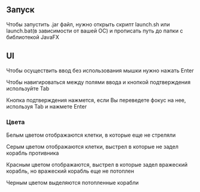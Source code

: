 ## Запуск
Чтобы запустить .jar файл, нужно открыть скрипт launch.sh или launch.bat(в зависимости от вашей ОС)
и прописать путь до папки с библиотекой JavaFX

## UI
Чтобы осуществить ввод без использования мышки нужно нажать Enter

Чтобы навигироваться между полями ввода и кнопкой подтверждения используйте Tab

Кнопка подтверждения нажмется, если Вы переведете фокус на нее, используя Tab и нажмете Enter


### Цвета
Белым цветом отображаются клетки, в которые еще не стреляли

Серым цветом отображаются клетки, выстрел в которые не задел корабль противника

Красным цветом отображаются, выстрел в которые задел вражеский корабль, но вражеский корабль еще не потоплен

Черным цветом выделяются потопленные корабли